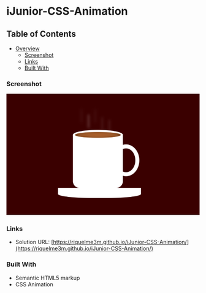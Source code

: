 ﻿# iJunior-CSS-Animation

## Table of Contents

- [Overview](#overview)
  - [Screenshot](#screenshot)
  - [Links](#links)
  - [Built With](#built-with)


### Screenshot

![](screenshot.png)

### Links

- Solution URL: [https://riquelme3m.github.io/iJunior-CSS-Animation/](https://riquelme3m.github.io/iJunior-CSS-Animation/)

### Built With

- Semantic HTML5 markup
- CSS Animation

